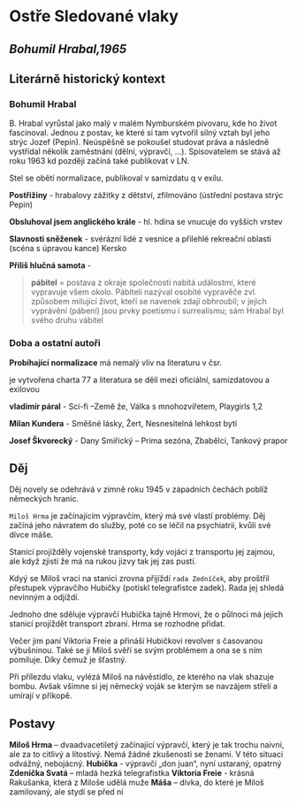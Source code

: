 # Ostře Sledované vlaky
## _Bohumil Hrabal,1965_

## Literárně historický kontext

### Bohumil Hrabal

B. Hrabal vyrůstal jako malý v malém Nymburském pivovaru, kde ho život fascinoval. Jednou z postav, ke které si tam vytvořil silný vztah byl jeho strýc Jozef (Pepin). Neúspěšně se pokoušel studovat práva a následně vystřídal několik zaměstnání (dělní, výpravčí, ...). Spisovatelem se stává až roku 1963 kd později začíná také publikovat v LN. 

Stel se obětí normalizace, publikoval v samizdatu q v exilu.

__Postřižiny__ - hrabalovy zážitky z dětství, zfilmováno (ústřední postava strýc Pepin)

__Obsluhoval jsem anglického krále__ - hl. hdina se vnucuje do vyšších vrstev

__Slavnosti sněženek__ - svérázní lidé z vesnice a přilehlé rekreační oblasti (scéna s úpravou kance) Kersko

__Příliš hlučná samota__ - 

> __pábitel__ = postava z okraje společnosti nabitá událostmi, které vypravuje všem okolo. Pábiteli nazýval osobité vypravěče zvl. způsobem milující život, kteří se navenek zdají obhroublí; v jejich vyprávění (pábení) jsou prvky poetismu i surrealismu; sám Hrabal byl svého druhu vábitel

### Doba a ostatní autoři

__Probíhající normalizace__ má nemalý vliv na literaturu  v čsr. 

je vytvořena charta 77 a literatura se dělí mezi oficiální, samizdatovou a exilovou

__vladimír páral__ - Sci-fi –Země že, Válka s mnohozvířetem, Playgirls 1,2

__Milan Kundera__ - Směšné lásky, Žert, Nesnesitelná lehkost bytí

__Josef Škvorecký__ -  Dany Smiřický – Prima sezóna, Zbabělci, Tankový prapor  

## Děj 

Děj novely se odehrává v zimně roku 1945 v západních čechách poblíž německých hranic.

`Miloš Hrma` je začínajícím výpravčím, který má své vlastí problémy. Děj začíná jeho návratem do služby, poté co se léčil na psychiatrii, kvůli své dívce máše.

Stanicí projížděly vojenské transporty, kdy vojáci z transportu jej zajmou, ale když zjistí že má na rukou jizvy tak jej zas pustí.

Kdyý se Miloš vrací na stanici zrovna přijíždí `rada Zedníček`, aby proštřil přestupek výpravčího Hubičky (potiskl telegrafistce zadek). Rada jej shledá nevinným a  odjíždí.

Jednoho dne sděluje výpravčí Hubička tajně Hrmovi, že o půlnoci má jejich stanicí projíždět transport zbraní. Hrma se rozhodne přidat. 

Večer jim paní Viktoria Freie a přináší Hubičkovi revolver s časovanou výbušninou. Také se jí Miloš svěří se svým problémem a ona se s ním pomiluje. Díky čemuž je šťastný.

Při přílezdu vlaku, vylézá Miloš na návěstidlo, ze kterého na vlak shazuje bombu. Avšak všimne si jej německý voják se kterým se navzájem střelí a umírají v příkopě.

## Postavy 

__Miloš Hrma__ – dvaadvacetiletý začínající výpravčí, který je tak trochu naivní, ale za to citlivý
a lítostivý. Nemá žádné zkušenosti se ženami. V této situaci odvážný, nebojácný.
__Hubička__ - výpravčí „don juan“, nyní ustaraný, opatrný
__Zdenička Svatá__ – mladá hezká telegrafistka
__Viktoria Freie__ - krásná Rakušanka, která z Miloše udělá muže
__Máša__ – dívka, do které je Miloš zamilovaný, ale stydí se před ní 